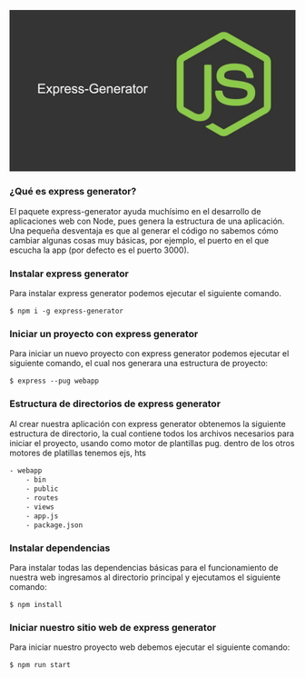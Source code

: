 ![express-generator](./assets/node-express-generator.png)

### ¿Qué es express generator?

El paquete express-generator ayuda muchísimo en el desarrollo de aplicaciones web con Node, pues genera la estructura de una aplicación. Una pequeña desventaja es que al generar el código no sabemos cómo cambiar algunas cosas muy básicas, por ejemplo, el puerto en el que escucha la app (por defecto es el puerto 3000).

### Instalar express generator

Para instalar express generator podemos ejecutar el siguiente comando.

    $ npm i -g express-generator

### Iniciar un proyecto con express generator

Para iniciar un nuevo proyecto con express generator podemos ejecutar el siguiente comando, el cual nos generara una estructura de proyecto:

    $ express --pug webapp

### Estructura de directorios de express generator

Al crear nuestra aplicación con express generator obtenemos la siguiente estructura de directorio, la cual contiene todos los archivos necesarios para iniciar el proyecto, usando como motor de plantillas pug. dentro de los otros motores de platillas tenemos ejs, hts

    - webapp
        - bin
        - public
        - routes
        - views
        - app.js
        - package.json

### Instalar dependencias 

Para instalar todas las dependencias básicas para el funcionamiento de nuestra web ingresamos al directorio principal y ejecutamos el siguiente comando:

    $ npm install

### Iniciar nuestro sitio web de express generator

Para iniciar nuestro proyecto web debemos ejecutar el siguiente comando:

    $ npm run start